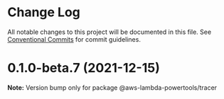 # Change Log

All notable changes to this project will be documented in this file.
See [Conventional Commits](https://conventionalcommits.org) for commit guidelines.

# 0.1.0-beta.7 (2021-12-15)

**Note:** Version bump only for package @aws-lambda-powertools/tracer
